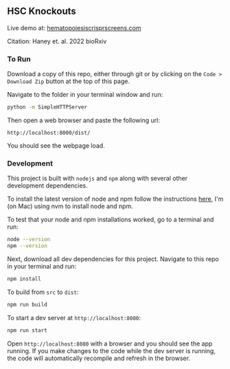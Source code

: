 ## HSC Knockouts

Live demo at: [hematopoiesiscrisprscreens.com](http://www.hematopoiesiscrisprscreens.com/)

Citation: Haney et. al. 2022 bioRxiv

### To Run

Download a copy of this repo, either through git or by clicking on the `Code > Download Zip` button at the top of this page.

Navigate to the folder in your terminal window and run:

```sh
python -m SimpleHTTPServer
```

Then open a web browser and paste the following url:

```
http://localhost:8000/dist/
```

You should see the webpage load.


### Development

This project is built with `nodejs` and `npm` along with several other development dependencies.

To install the latest version of node and npm follow the instructions [here](https://docs.npmjs.com/downloading-and-installing-node-js-and-npm), I'm (on Mac) using nvm to install node and npm.

To test that your node and npm installations worked, go to a terminal and run:

```sh
node --version
npm --version
```

Next, download all dev dependencies for this project.  Navigate to this repo in your terminal and run:

```sh
npm install
```

To build from `src` to `dist`:

```sh
npm run build
```

To start a dev server at `http://localhost:8080`:

```sh
npm run start
```

Open `http://localhost:8080` with a browser and you should see the app running.  If you make changes to the code while the dev server is running, the code will automatically recompile and refresh in the browser.


